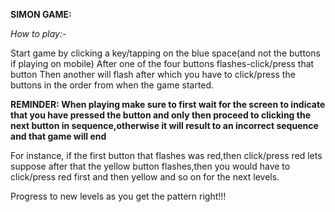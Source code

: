 **SIMON GAME:**

_How to play:-_

Start game by clicking a key/tapping on the blue space(and not the buttons if playing on mobile)
After one of the four buttons flashes-click/press that button
Then another will flash after which you have to click/press the buttons in the order from when the game started.

**REMINDER: When playing make sure to first wait for the screen to indicate that you have pressed the button and only then proceed to clicking the next button in sequence,otherwise it will result to an incorrect sequence and that game will end**

For instance,
  if the first button that flashes was red,then click/press red
  lets suppose after that the yellow button flashes,then you would have to click/press red first and then yellow and so on for the next levels.
  
Progress to new levels as you get the pattern right!!!

